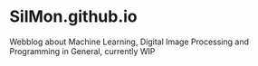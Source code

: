 # SilMon.github.io
Webblog about Machine Learning, Digital Image Processing and Programming in General, currently WIP
